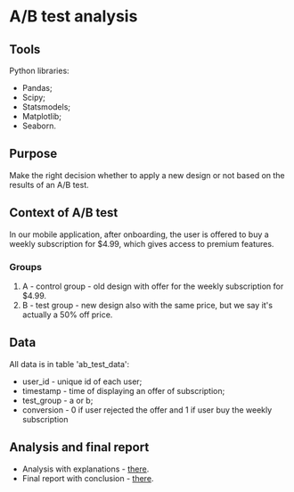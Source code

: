 # A/B test analysis
## Tools
Python libraries:
* Pandas;
* Scipy;
* Statsmodels;
* Matplotlib;
* Seaborn.
## Purpose
Make the right decision whether to apply a new design or not based on the results of an A/B test.
## Context of A/B test
In our mobile application, after onboarding, the user is offered to buy a weekly subscription for $4.99, which gives access to premium features.
### Groups
1. A - control group - old design with offer for the weekly subscription for $4.99.
2. B - test group - new design also with the same price, but we say it's actually a 50% off price.
## Data
All data is in table 'ab_test_data':
* user_id - unique id of each user;
* timestamp - time of displaying an offer of subscription;
* test_group - a or b;
* conversion - 0 if user rejected the offer and 1 if user buy the weekly subscription
## Analysis and final report
* Analysis with explanations - [there](https://drive.google.com/file/d/1mu6lFVQdXFCosVup2xnQWbOEEHVt6cTc/view?usp=sharing).
* Final report with conclusion - [there](https://docs.google.com/presentation/d/14YqG0EmGnjJcl9SFT2Cp-fn7fT1tkmSx/edit?usp=sharing&ouid=110123972342957476617&rtpof=true&sd=true).

